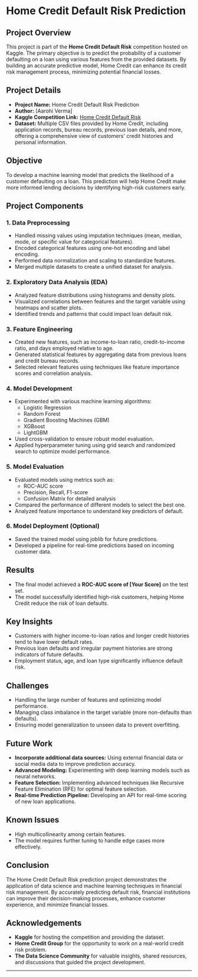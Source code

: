 # Home Credit Default Risk Prediction

## Project Overview

This project is part of the **Home Credit Default Risk** competition hosted on Kaggle. The primary objective is to predict the probability of a customer defaulting on a loan using various features from the provided datasets. By building an accurate predictive model, Home Credit can enhance its credit risk management process, minimizing potential financial losses.

## Project Details

- **Project Name:** Home Credit Default Risk Prediction
- **Author:** [Aarohi Verma]
- **Kaggle Competition Link:** [Home Credit Default Risk](https://www.kaggle.com/c/home-credit-default-risk)
- **Dataset:** Multiple CSV files provided by Home Credit, including application records, bureau records, previous loan details, and more, offering a comprehensive view of customers' credit histories and personal information.

## Objective

To develop a machine learning model that predicts the likelihood of a customer defaulting on a loan. This prediction will help Home Credit make more informed lending decisions by identifying high-risk customers early.

## Project Components

### 1. Data Preprocessing
   - Handled missing values using imputation techniques (mean, median, mode, or specific value for categorical features).
   - Encoded categorical features using one-hot encoding and label encoding.
   - Performed data normalization and scaling to standardize features.
   - Merged multiple datasets to create a unified dataset for analysis.

### 2. Exploratory Data Analysis (EDA)
   - Analyzed feature distributions using histograms and density plots.
   - Visualized correlations between features and the target variable using heatmaps and scatter plots.
   - Identified trends and patterns that could impact loan default risk.

### 3. Feature Engineering
   - Created new features, such as income-to-loan ratio, credit-to-income ratio, and days employed relative to age.
   - Generated statistical features by aggregating data from previous loans and credit bureau records.
   - Selected relevant features using techniques like feature importance scores and correlation analysis.

### 4. Model Development
   - Experimented with various machine learning algorithms:
     - Logistic Regression
     - Random Forest
     - Gradient Boosting Machines (GBM)
     - XGBoost
     - LightGBM
   - Used cross-validation to ensure robust model evaluation.
   - Applied hyperparameter tuning using grid search and randomized search to optimize model performance.

### 5. Model Evaluation
   - Evaluated models using metrics such as:
     - ROC-AUC score
     - Precision, Recall, F1-score
     - Confusion Matrix for detailed analysis
   - Compared the performance of different models to select the best one.
   - Analyzed feature importance to understand key predictors of default.

### 6. Model Deployment (Optional)
   - Saved the trained model using joblib for future predictions.
   - Developed a pipeline for real-time predictions based on incoming customer data.

## Results

- The final model achieved a **ROC-AUC score of [Your Score]** on the test set.
- The model successfully identified high-risk customers, helping Home Credit reduce the risk of loan defaults.

## Key Insights

- Customers with higher income-to-loan ratios and longer credit histories tend to have lower default rates.
- Previous loan defaults and irregular payment histories are strong indicators of future defaults.
- Employment status, age, and loan type significantly influence default risk.

## Challenges

- Handling the large number of features and optimizing model performance.
- Managing class imbalance in the target variable (more non-defaults than defaults).
- Ensuring model generalization to unseen data to prevent overfitting.

## Future Work

- **Incorporate additional data sources:** Using external financial data or social media data to improve prediction accuracy.
- **Advanced Modeling:** Experimenting with deep learning models such as neural networks.
- **Feature Selection:** Implementing advanced techniques like Recursive Feature Elimination (RFE) for optimal feature selection.
- **Real-time Prediction Pipeline:** Developing an API for real-time scoring of new loan applications.

## Known Issues

- High multicollinearity among certain features.
- The model requires further tuning to handle edge cases more effectively.

## Conclusion

The Home Credit Default Risk prediction project demonstrates the application of data science and machine learning techniques in financial risk management. By accurately predicting default risk, financial institutions can improve their decision-making processes, enhance customer experience, and minimize financial losses.

## Acknowledgements

- **Kaggle** for hosting the competition and providing the dataset.
- **Home Credit Group** for the opportunity to work on a real-world credit risk problem.
- **The Data Science Community** for valuable insights, shared resources, and discussions that guided the project development.

---


